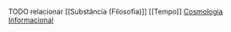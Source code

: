 TODO relacionar [[Substância (Filosofia)]] [[Tempo]] [Cosmologia Informacional](Cosmologia%20Informacional.md) 